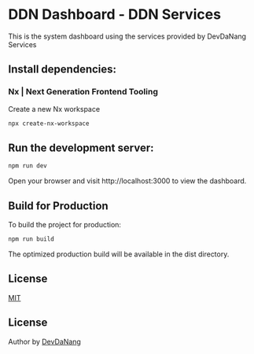 # DDN Dashboard - DDN Services

This is the system dashboard using the services provided by DevDaNang Services

## Install dependencies:

### Nx | Next Generation Frontend Tooling

Create a new Nx workspace

```bash
npx create-nx-workspace
```

## Run the development server:

```bash
npm run dev
```

Open your browser and visit http://localhost:3000 to view the dashboard.

## Build for Production

To build the project for production:

```bash
npm run build
```

The optimized production build will be available in the dist directory.

## License

[MIT](https://choosealicense.com/licenses/mit/)

## License

Author by [DevDaNang](https://github.com/qlongdevdn)
